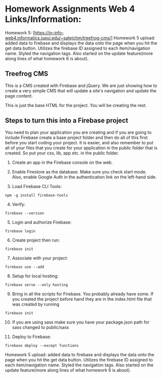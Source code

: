 # Homework Assignments Web 4 Links/Information:
Homework 5: [https://in-info-web4.informatics.iupui.edu/~satejchm/treefrog-cms/]
Homework 5 upload: added data to firebase and displays the data onto the page when you hit the get data button. Utilizes the firebase ID assigned to each item/navigation name. Styled the navigation tags. Also started on the update feature(more along lines of what homework 6 is about).


## Treefrog CMS

This is a CMS created with Firebase and jQuery. We are just showing how to create a very simple CMS that will update a site's navigation and update the page content.

This is just the base HTML for the project. You will be creating the rest.

## Steps to turn this into a Firebase project

You need to plan your application you are creating and if you are going to include Firebase create a base project folder and then do all of this first before you start coding your project. It is easier, and also remember to put all of your files that you create for your application in the public folder that is created. So put your css, lib, app etc. in the public folder.

1. Create an app in the Firebase console on the web.

2. Enable Firestore as the database. Make sure you check start mode. Also, enable Google Auth in the authentication link on the left-hand side.

3. Load Firebase CLI Tools:

<pre><code>npm -g install firebase-tools</code></pre>

4. Verify:

<pre><code>firebase --version</code></pre>

5. Login and authorize Firebase:

<pre><code>firebase login</code></pre>

6. Create project then run:

<pre><code>firebase init</code></pre>

7. Associate with your project:

<pre><code>firebase use --add</code></pre>

8. Setup for local hosting:

<pre><code>firebase serve --only hosting</code></pre>

9. Bring in all the scripts for Firebase. You probably already have some. If you created the project before hand they are in the index.html file that was created by running

<pre><code>firebase init</code></pre>

10. If you are using sass make sure you have your package.json path for sass changed to public/sass

11. Deploy to Firebase:

<pre><code>firebase deploy --except functions</code></pre>

Homework 5 upload: added data to firebase and displays the data onto the page when you hit the get data button. Utilizes the firebase ID assigned to each item/navigation name. Styled the navigation tags. Also started on the update feature(more along lines of what homework 6 is about).
